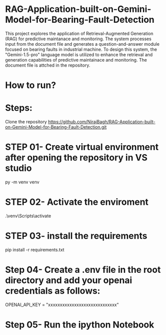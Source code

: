 # RAG-Application-built-on-Gemini-Model-for-Bearing-Fault-Detection
This project explores the application of Retrieval-Augmented Generation (RAG) for predictive maintanace and monitoring. The system processes input from the document file and generates a question-and-answer module focused on bearing faults in industrial machine. To design this system, the "Gemini-1.5-pro" language model is utilized to enhance the retrieval and generation capabilities of predictive maintainace and monitoring. The document file is attched in the repository.

# How to run?
# Steps:
Clone the repository
https://github.com/NirajBagh/RAG-Application-built-on-Gemini-Model-for-Bearing-Fault-Detection.git
# STEP 01- Create virtual environment after opening the repository in VS studio
py -m venv venv 
# STEP 02- Activate the enviroment
.\venv\Scripts\activate
# STEP 03- install the requirements
pip install -r requirements.txt
# Step 04- Create a .env file in the root directory and add your openai credentials as follows:
OPENAI_API_KEY = "xxxxxxxxxxxxxxxxxxxxxxxxxxxxx"
# Step 05- Run the ipython Notebook
